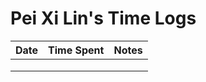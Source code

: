 # Pei Xi Lin's Time Logs

| Date | Time Spent | Notes |
|------|------|-------|
|      |      |       |
|      |      |       |
|      |      |       |
